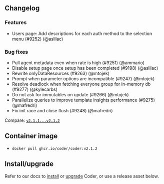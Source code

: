 ## Changelog

### Features

- Users page: Add descriptions for each auth method to the selection menu
  (#9252) (@aslilac)

### Bug fixes

- Pull agent metadata even when rate is high (#9251) (@ammario)
- Disable setup page once setup has been completed (#9198) (@aslilac)
- Rewrite onlyDataResources (#9263) (@mtojek)
- Prompt when parameter options are incompatible (#9247) (@mtojek)
- Resolve deadlock when fetching everyone group for in-memory db (#9277)
  (@kylecarbs)
- Do not ask for immutables on update (#9266) (@mtojek)
- Parallelize queries to improve template insights performance (#9275)
  (@mafredri)
- Fix init race and close flush (#9248) (@mafredri)

Compare:
[`v2.1.1...v2.1.2`](https://github.com/onchainengineering/hmi-computer/compare/v2.1.1...v2.1.2)

## Container image

- `docker pull ghcr.io/coder/coder:v2.1.2`

## Install/upgrade

Refer to our docs to [install](https://coder.com/docs/install) or
[upgrade](https://coder.com/docs/admin/upgrade) Coder, or use a
release asset below.
